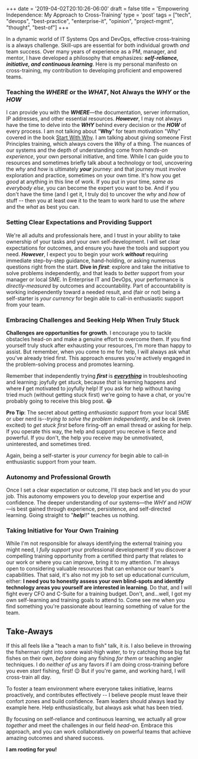 +++
date = '2019-04-02T20:10:26-06:00'
draft = false
title = 'Empowering Independence: My Approach to Cross-Training'
type = 'post'
tags = ["tech", "devops", "best-practice", "enterprise-it", "opinion", "project-mgmt", "thought", "best-of"]
+++

In a dynamic world of IT Systems Ops and DevOps, effective cross-training is a always challenge. Skill-ups are essential for both individual growth *and* team success. Over many years of experience as a PM, manager, and mentor, I have developed a philosophy that emphasizes: ***self-reliance, initiative, and continuous learning***.  Here is my personal manifesto on cross-training, my contribution to developing proficient and empowered teams. <br />

### Teaching the *WHERE* or the *WHAT*, Not Always the *WHY* or the *HOW*

I can provide you with the ***WHERE***—the documentation, server information, IP addresses, and other essential resources. ***However***, I may not always have the time to delve into the ***WHY*** behind every decision or the ***HOW*** of every process. I am not talking about "**Why**" for team motivation "Why" covered in the book [Start With Why](https://julianwest.me/Blog/start-with-why/).  I am talking about giving someone First Principles training, which always covers the *Why* of a thing.  The nuances of our systems and the depth of understanding come from *hands-on experience*, your own personal initiative, and time. While I can guide you to resources and sometimes briefly talk about a technology or tool, uncovering the *why* and *how* is ultimately ***your*** journey: and that journey must involve exploration and practice, sometimes on your own time.  It's how you get *good* at anything in this line of work.  If you put in your time, *same as everybody else*, you can become the expert you want to be.  And if you don't have the time (and I get it, I truly do) to uncover the *why* and *how* of stuff -- then you at least owe it to the team to work hard to use the *where* and the *what* as best you can.

### Setting Clear Expectations and Providing Support

We're all adults and professionals here, and I trust in your ability to take ownership of your tasks and your own self-development. I will set clear expectations for outcomes, and ensure you have the tools and support you need. ***However***, I expect you to begin your work ***without*** requiring immediate step-by-step guidance, hand-holding, or asking numerous questions right from the start.  **Dive in *first***: explore and take the initiative to solve problems independently, and that leads to *better* support from your manager or local SME.  In Enterprise IT and DevOps, your performance is *directly-measured* by outcomes and accountability.  Part of accountability is working independently toward a needed result, and (fair or not) being a self-starter is *your currency* for begin able to call-in enthusiastic support from your team.

### Embracing Challenges and Seeking Help When Truly Stuck

**Challenges are opportunities for growth**. I encourage you to tackle obstacles head-on and make a genuine effort to overcome them. If you find yourself truly stuck after exhausting your resources, I'm more than happy to assist. But remember, when you come to me for help, I will always ask what you've already tried first. This approach ensures you're actively engaged in the problem-solving process and promotes learning. <br />

Remember that independently trying ***first*** is <u>***everything***</u> in troubleshooting and learning: joyfully get *stuck*, because *that* is learning happens and where ***I*** get motivated to joyfully help!  If you ask for help without having tried much (without getting stuck first) we're going to have a chat, or you're probably going to receive this blog post. 😂  <br />

**Pro Tip**: The secret about getting *enthusiastic support* from your local SME or uber nerd is--*trying to solve the problem independently*, and be ok (even excited) to *get stuck first* before firing-off an email thread or asking for help.  If you operate this way, the help and support you receive is fierce and powerful.  If you don't, the help you receive may be unmotivated, uninterested, and sometimes tired.

Again, being a self-starter is *your currency* for begin able to call-in enthusiastic support from your team.
<br />

### Autonomy and Professional Growth

Once I set a clear expectation or outcome, I'll step back and let you do your job. This autonomy empowers you to develop your expertise and confidence. The deeper understanding of our systems—the *WHY* and *HOW*—is best gained through experience, persistence, and self-directed learning.  Going straight to "***help***!!" teaches us nothing. <br />

### Taking Initiative for Your Own Training

While I'm not responsible for always identifying the external training you might need, I *fully support* your professional development! If you discover a compelling training opportunity from a certified third party that relates to our work or where you can improve, bring it to my attention. I'm always open to considering valuable resources that can enhance our team's capabilities.  That said, it's also not my job to set up educational curriculum, either: **I need you to honestly assess your own blind-spots and identify technology areas you yourself are interested in learning**.  Do that, and I will fight every CFO and C-Suite for a training budget. Don't, and...well, I got my own self-learning and training goals to attend to.  Come see me when you find something you're passionate about learning something of value for the team. <br />

## Take-Aways

If this all feels like a "teach a man to fish" talk, it *is*.  I also believe in throwing the fisherman right into some waist-high water, to try catching those big fat fishes on their own, *before* doing any fishing *for them* or teaching angler techniques.  I do *neither of us* any favors if I am doing cross-training before you even *start* fishing, first! 😉  But if you're game, and working hard, I will cross-train all day. <br />

To foster a team environment where everyone takes initiative, learns proactively, and contributes effectively -- I believe people must leave their confort zones and build confidence.  Team leaders should always lead by example here.  Help enthusiastically, but always ask what has been tried. <br /> 

By focusing on self-reliance and continuous learning, we actually all grow *together* and meet the challenges in our field *head-on*. Embrace this approach, and you can work collaboratively on powerful teams that achieve amazing outcomes and shared success.

**I am rooting for you!**